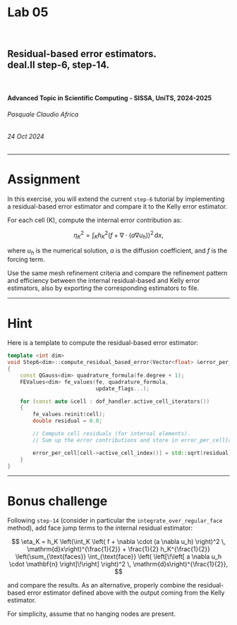 <!--
title: Lab 05
paginate: true

_class: titlepage
-->

# Lab 05
<br>

## Residual-based error estimators.<br>deal.II step-6, step-14.
<br>

#### Advanced Topic in Scientific Computing - SISSA, UniTS, 2024-2025

###### Pasquale Claudio Africa

###### 24 Oct 2024

---

# Assignment

In this exercise, you will extend the current `step-6` tutorial by implementing a residual-based error estimator and compare it to the Kelly error estimator.

For each cell \(K\), compute the internal error contribution as:

$$
\eta_K^2 = \int_K h_K^2 \left( f + \nabla \cdot (a \nabla u_h) \right)^2 \, \mathrm{d}x,
$$

where $u_h$ is the numerical solution, $a$ is the diffusion coefficient, and $f$ is the forcing term.

Use the same mesh refinement criteria and compare the refinement pattern and efficiency between the internal residual-based and Kelly error estimators, also by exporting the corresponding estimators to file.

---

# Hint

Here is a template to compute the residual-based error estimator:

```cpp
template <int dim>
void Step6<dim>::compute_residual_based_error(Vector<float> &error_per_cell)
{
    const QGauss<dim> quadrature_formula(fe.degree + 1);
    FEValues<dim> fe_values(fe, quadrature_formula,
                            update_flags...);

    for (const auto &cell : dof_handler.active_cell_iterators())
    {
        fe_values.reinit(cell);
        double residual = 0.0;

        // Compute cell residuals (for internal elements).
        // Sum up the error contributions and store in error_per_cell[cell].

        error_per_cell[cell->active_cell_index()] = std::sqrt(residual);
    }
}
```

---

# Bonus challenge

Following `step-14` (consider in particular the `integrate_over_regular_face` method), add face jump terms to the internal residual estimator:

$$
\eta_K = h_K \left(\int_K \left( f + \nabla \cdot (a \nabla u_h) \right)^2 \, \mathrm{d}x\right)^{\frac{1}{2}} + \frac{1}{2} h_K^{\frac{1}{2}} \left(\sum_{\text{faces}} \int_{\text{face}} \left( \left[\!\left[ a \nabla u_h \cdot \mathbf{n} \right]\!\right] \right)^2 \, \mathrm{d}s\right)^{\frac{1}{2}},
$$

and compare the results. As an alternative, properly combine the residual-based error estimator defined above with the output coming from the Kelly estimator.

For simplicity, assume that no hanging nodes are present.
